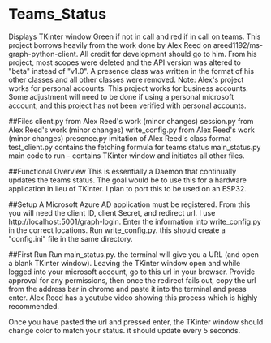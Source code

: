 # Teams_Status
Displays TKinter window Green if not in call and red if in call on teams.
This project borrows heavily from the work done by Alex Reed on areed1192/ms-graph-python-client. All credit for development should go to him.
From his project, most scopes were deleted and the API version was altered to "beta" instead of "v1.0". A presence class was written in the format of his other classes and all other classes were removed.
Note: Alex's project works for personal accounts. This project works for business accounts. Some adjustment will need to be done if using a personal microsoft account, and this project has not been verified with personal accounts.

##Files
client.py         from Alex Reed's work (minor changes)
session.py        from Alex Reed's work (minor changes)
write_config.py   from Alex Reed's work (minor changes)
presence.py       imitation of Alex Reed's class format
test_client.py    contains the fetching formula for teams status
main_status.py    main code to run - contains TKinter window and initiates all other files.

##Functional Overview
This is essentially a Daemon that continually updates the teams status. The goal would be to use this for a hardware application in lieu of TKinter. I plan to port this to be used on an ESP32.

##Setup
A Microsoft Azure AD application must be registered. From this you will need the client ID, client Secret, and redirect url. I use http://localhost:5001/graph-login.
Enter the information into write_config.py in the correct locations.
Run write_config.py. this should create a "config.ini" file in the same directory.

##First Run
Run main_status.py. the terminal will give you a URL (and open a blank TKinter window). Leaving the TKinter window open and while logged into your microsoft account, go to this url in your browser. Provide approval for any permissions, then once the redirect fails out, copy the url from the address bar in chrome and paste it into the terminal and press enter. Alex Reed has a youtube video showing this process which is highly recommended. 

Once you have pasted the url and pressed enter, the TKinter window should change color to match your status. it should update every 5 seconds.
